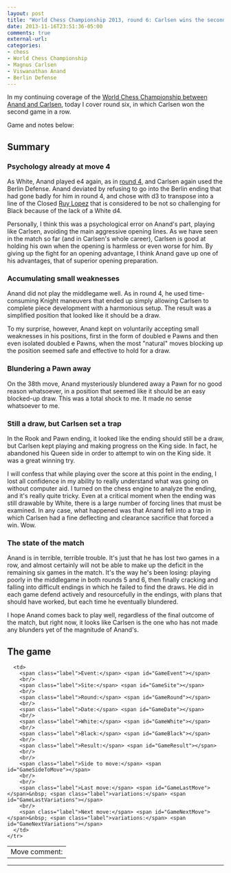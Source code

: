 ```yaml
---
layout: post
title: "World Chess Championship 2013, round 6: Carlsen wins the second game in a row when Anand blunders again in a drawn ending"
date: 2013-11-16T23:51:36-05:00
comments: true
external-url: 
categories: 
- chess
- World Chess Championship
- Magnus Carlsen
- Viswanathan Anand
- Berlin Defense
---
```

In my continuing coverage of the [World Chess Championship between Anand and Carlsen](http://chennai2013.fide.com/), today I cover round six, in which Carlsen won the second game in a row.

Game and notes below:

<!--more-->

## Summary

### Psychology already at move 4

As White, Anand played e4 again, as in [round 4](/blog/2013-11-13-world-chess-championship-2013-round-4-who-said-the-berlin-defense-was-boring/), and Carlsen again used the Berlin Defense. Anand deviated by refusing to go into the Berlin ending that had gone badly for him in round 4, and chose with d3 to transpose into a line of the Closed [Ruy Lopez](http://en.wikipedia.org/wiki/Ruy_Lopez) that is considered to be not so challenging for Black because of the lack of a White d4.

Personally, I think this was a psychological error on Anand's part, playing like Carlsen, avoiding the main aggressive opening lines. As we have seen in the match so far (and in Carlsen's whole career), Carlsen is good at holding his own when the opening is harmless or even worse for him. By giving up the fight for an opening advantage, I think Anand gave up one of his advantages, that of superior opening preparation.

### Accumulating small weaknesses

Anand did not play the middlegame well. As in round 4, he used time-consuming Knight maneuvers that ended up simply allowing Carlsen to complete piece development with a harmonious setup. The result was a simplified position that looked like it should be a draw.

To my surprise, however, Anand kept on voluntarily accepting small weaknesses in his positions, first in the form of doubled e Pawns and then even isolated doubled e Pawns, when the most "natural" moves blocking up the position seemed safe and effective to hold for a draw.

### Blundering a Pawn away

On the 38th move, Anand mysteriously blundered away a Pawn for no good reason whatsoever, in a position that seemed like it should be an easy blocked-up draw. This was a total shock to me. It made no sense whatsoever to me.

### Still a draw, but Carlsen set a trap

In the Rook and Pawn ending, it looked like the ending should still be a draw, but Carlsen kept playing and making progress on the King side. In fact, he abandoned his Queen side in order to attempt to win on the King side. It was a great winning try.

I will confess that while playing over the score at this point in the ending, I lost all confidence in my ability to really understand what was going on without computer aid. I turned on the chess engine to analyze the ending, and it's really quite tricky. Even at a critical moment when the ending was still drawable by White, there is a large number of forcing lines that must be examined. In any case, what happened was that Anand fell into a trap in which Carlsen had a fine deflecting and clearance sacrifice that forced a win. Wow.

### The state of the match

Anand is in terrible, terrible trouble. It's just that he has lost two games in a row, and almost certainly will not be able to make up the deficit in the remaining six games in the match. It's the way he's been losing: playing poorly in the middlegame in both rounds 5 and 6, then finally cracking and falling into difficult endings in which he failed to find the draws. He did in each game defend actively and resourcefully in the endings, with plans that should have worked, but each time he eventually blundered.

I hope Anand comes back to play well, regardless of the final outcome of the match, but right now, it looks like Carlsen is the one who has not made any blunders yet of the magnitude of Anand's.

## The game

<link href="/chess/pgn4web/template.css" type="text/css" rel="stylesheet"></link>

<style type="text/css">
  #GameLastComment {
    font-style: italic
  }
</style>

<script src="/chess/pgn4web/pgn4web.js" type="text/javascript"></script>

<script type="text/javascript">
    "use strict";

    SetPgnUrl("/chess/anand-carlsen.pgn");
    SetImagePath("/chess/pgn4web/images");
    SetHighlightOption(true);
    SetCommentsIntoMoveText(true);
    SetCommentsOnSeparateLines(true);
    SetInitialGame(6);
    SetShortcutKeysEnabled(true);
</script>

<table>
    <tr valign="top">
      <td>
        <div id="GameBoard"></div>
        <div id="GameButtons"></div>
        <span class="label">Move comment:</span><br><span id="GameLastComment"></span>
      </td>

      <td>
        <span class="label">Event:</span> <span id="GameEvent"></span>
        <br/>
        <span class="label">Site:</span> <span id="GameSite"></span>
        <br/>
        <span class="label">Round:</span> <span id="GameRound"></span>
        <br/>
        <span class="label">Date:</span> <span id="GameDate"></span>
        <br/>
        <span class="label">White:</span> <span id="GameWhite"></span>
        <br/>
        <span class="label">Black:</span> <span id="GameBlack"></span>
        <br/>
        <span class="label">Result:</span> <span id="GameResult"></span>
        <br/>
        <br/>
        <span class="label">Side to move:</span> <span id="GameSideToMove"></span>
        <br/>
        <br/>
        <span class="label">Last move:</span> <span id="GameLastMove"></span>&nbsp; <span class="label">variations:</span> <span id="GameLastVariations"></span>
        <br/>
        <span class="label">Next move:</span> <span id="GameNextMove"></span>&nbsp; <span class="label">variations:</span> <span id="GameNextVariations"></span>
      </td>
    </tr>
</table>

<hr/>

<div id="GameText"></div>
